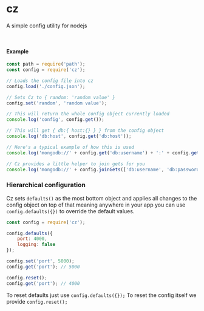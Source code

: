 # cz
A simple config utility for nodejs

&nbsp;
&nbsp;


#### Example

````js
const path = require('path');
const config = require('cz');

// Loads the config file into cz
config.load('./config.json');

// Sets Cz to { random: 'random value' }
config.set('random', 'random value');

// This will return the whole config object currently loaded
console.log('config', config.get());

// This will get { db:{ host:{} } } from the config object
console.log('db:host', config.get('db:host'));

// Here's a typical example of how this is used
console.log('mongodb://' + config.get('db:username') + ':' + config.get('db:password') + '@' + config.get('db:host') + ':' + config.get('db:port') + '/' + config.get('db:collection'));

// Cz provides a little helper to join gets for you
console.log('mongodb://' + config.joinGets(['db:username', 'db:password', 'db:host', 'db:port', 'db:collection'], [':', '@', ':', '/']));
````

### Hierarchical configuration

Cz sets `defaults()` as the most bottom object and applies all changes to the config object on top of that meaning anywhere in your app you can use `config.defaults({})` to override the default values.

```js
const config = require('cz');

config.defaults({
    port: 4000,
    logging: false
});

config.set('port', 5000);
config.get('port'); // 5000

config.reset();
config.get('port'); // 4000
```

To reset defaults just use `config.defaults({});`
To reset the config itself we provide `config.reset();`

